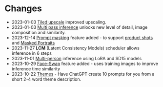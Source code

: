 # Changes

* 2023-01-03 [Tiled upscale](/docs/features/tiled-upscale) improved upscaling.
* 2023-01-03 [Multi pass inference](/docs/features/multi-pass-inference) unlocks new level of detail, image composition and similarity.
* 2023-12-14 [Prompt masking](/docs/features/prompt-masking.md) feature added - to support [product shots](/docs/use-cases/product-shots) and [Masked Portraits](/docs/use-cases/masked-portraits)
* 2023-11-27 **LCM** (Latent Consistency Models) scheduler allows inference in 6 steps 
* 2023-11-01 [Multi-person](/docs/features/multiperson.md) inference using LoRA and SD15 models 
* 2023-10-29 [Face-Swap](/docs/features/face-swap.md) feature added - uses training images to improve inference time similarity
* 2023-10-22 [Themes](https://www.astria.ai/themes) - Have ChatGPT create 10 prompts for you from a short 2-4 word theme description.

